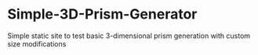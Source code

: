 # Simple-3D-Prism-Generator
Simple static site to test basic 3-dimensional prism generation with custom size modifications
